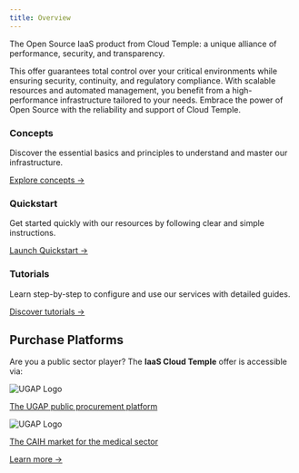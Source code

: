 ```yaml
---
title: Overview
---
```


The Open Source IaaS product from Cloud Temple: a unique alliance of performance, security, and transparency.

This offer guarantees total control over your critical environments while ensuring security, continuity, and regulatory compliance.
With scalable resources and automated management, you benefit from a high-performance infrastructure tailored to your needs. Embrace the power of Open Source with the reliability and support of Cloud Temple.

<div className="card-grid">
  <div className="card">
    <h3>Concepts</h3>
    <p>Discover the essential basics and principles to understand and master our infrastructure.</p>
    <a href="iaas_opensource/concepts" className="card-link">Explore concepts &rarr;</a>
  </div>
  <div className="card">
    <h3>Quickstart</h3>
    <p>Get started quickly with our resources by following clear and simple instructions.</p>
    <a href="iaas_opensource/quickstart" className="card-link">Launch Quickstart &rarr;</a>
  </div>
    <div className="card">
    <h3>Tutorials</h3>
    <p>Learn step-by-step to configure and use our services with detailed guides.</p>
    <a href="iaas_opensource/tutorials" className="card-link">Discover tutorials &rarr;</a>
  </div>
</div>

## Purchase Platforms

<div className="purchase-platforms">
  <p>Are you a public sector player? The <strong>IaaS Cloud Temple</strong> offer is accessible via:</p>

  <div className="platform-card">
    <img src="https://www.medgest.fr/wp-content/uploads/sites/2/2021/09/nouveau-logo-ugap-2021.png" alt="UGAP Logo" className="platform-logo" />
    <p>
      <a href="https://cloudtour.capgemini.fr/partenaires/cloud-temple" target="_blank" rel="noopener noreferrer">
        The UGAP public procurement platform
      </a>
    </p>
  </div>

  <div className="platform-card">
      <img src="https://i0.wp.com/www.activus-software.fr/wp-content/uploads/2022/09/20221212-GRP-CAIH-BC.png?fit=1300%2C827&ssl=1" alt="UGAP Logo" className="platform-logo" />
    <p>
      <a href="https://www.caih-sante.org" target="_blank" rel="noopener noreferrer">
        The CAIH market for the medical sector
      </a>
    </p>
  </div>

  <a href="https://www.cloud-temple.com/cloud-souverain-disponible-via-lugap/" target="_blank" rel="noopener noreferrer" className="learn-more-link">
    Learn more &rarr;
  </a>
</div>
